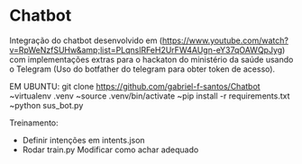 # Chatbot
Integração do chatbot desenvolvido em (https://www.youtube.com/watch?v=RpWeNzfSUHw&amp;list=PLqnslRFeH2UrFW4AUgn-eY37qOAWQpJyg) 
com implementações extras para o hackaton do ministério da saúde usando o Telegram (Uso do botfather do telegram para obter token de acesso).



EM UBUNTU:
  git clone https://github.com/gabriel-f-santos/Chatbot
  ~virtualenv .venv
  ~source .venv/bin/activate
  ~pip install -r requirements.txt
  ~python sus_bot.py
  
Treinamento:
 - Definir intenções em intents.json
 - Rodar train.py
Modificar como achar adequado
